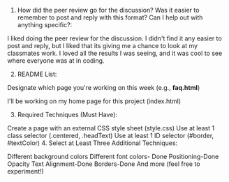 1. How did the peer review go for the discussion? Was it easier to remember to post and reply with this format? Can I help out with anything specific?:

I liked doing the peer review for the discussion. I didn't find it any easier to post and reply, but I liked that its giving me a chance to look at my classmates work. I loved all the results I was seeing, and it was cool to see where everyone was at in coding. 

2. README List:

Designate which page you're working on this week (e.g., **faq.html**)

I'll be working on my home page for this project (index.html)

3. Required Techniques (Must Have):

Create a page with an external CSS style sheet (style.css)
Use at least 1 class selector (.centered, .headText)
Use at least 1 ID selector (#border, #textColor)
4. Select at Least Three Additional Techniques:

Different background colors
Different font colors- Done
Positioning-Done
Opacity
Text Alignment-Done
Borders-Done
And more (feel free to experiment!)